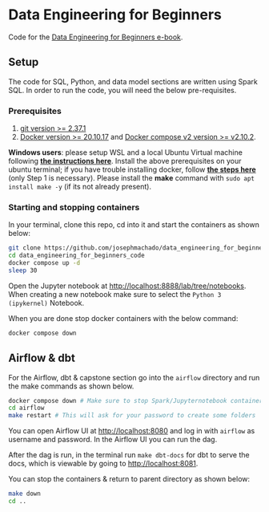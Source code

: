 # Data Engineering for Beginners

Code for the [Data Engineering for Beginners e-book](https://www.startdataengineering.com/).

## Setup

The code for SQL, Python, and data model sections are written using Spark SQL. In order to run the code, you will need the below pre-requisites.

### Prerequisites

1. [git version >= 2.37.1](https://github.com/git-guides/install-git)
2. [Docker version >= 20.10.17](https://docs.docker.com/engine/install/) and [Docker compose v2 version >= v2.10.2](https://docs.docker.com/compose/#compose-v2-and-the-new-docker-compose-command).

**Windows users**: please setup WSL and a local Ubuntu Virtual machine following **[the instructions here](https://ubuntu.com/tutorials/install-ubuntu-on-wsl2-on-windows-10#1-overview)**. Install the above prerequisites on your ubuntu terminal; if you have trouble installing docker, follow **[the steps here](https://www.digitalocean.com/community/tutorials/how-to-install-and-use-docker-on-ubuntu-22-04#step-1-installing-docker)** (only Step 1 is necessary). Please install the **make** command with `sudo apt install make -y` (if its not already present). 


### Starting and stopping containers

In your terminal, clone this repo, cd into it and start the containers as shown below:

```bash
git clone https://github.com/josephmachado/data_engineering_for_beginners_code.git
cd data_engineering_for_beginners_code
docker compose up -d 
sleep 30 
```

Open the Jupyter notebook at [http://localhost:8888/lab/tree/notebooks](http://localhost:8888/lab/tree/notebooks). When creating a new notebook make sure to select the `Python 3 (ipykernel)` Notebook.

When you are done stop docker containers with the below command:

```bash
docker compose down 
```

## Airflow & dbt

For the Airflow, dbt & capstone section go into the `airflow` directory and run the make commands as shown below.

```bash
docker compose down # Make sure to stop Spark/Jupyternotebook containers before turning on Airflow's 
cd airflow
make restart # This will ask for your password to create some folders
```

You can open Airflow UI at [http://localhost:8080](http://localhost:8080) and log in with `airflow` as username and password. In the Airflow UI you can run the dag.

After the dag is run, in the terminal run `make dbt-docs` for dbt to serve the docs, which is viewable by going to [http://localhost:8081](http://localhost:8081).

You can stop the containers & return to parent directory as shown below:

```bash
make down
cd ..
```



